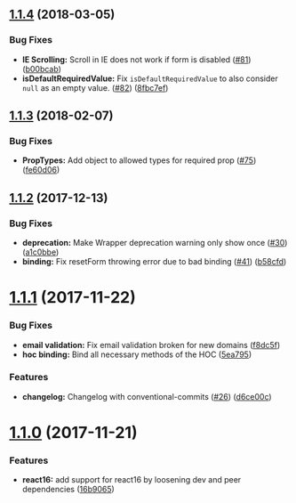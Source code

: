 <a name="1.1.4"></a>
## [1.1.4](https://github.com/formsy/formsy-react/compare/v1.1.3...v1.1.4) (2018-03-05)

### Bug Fixes

* **IE Scrolling:** Scroll in IE does not work if form is disabled ([#81](https://github.com/formsy/formsy-react/pull/81)) ([b00bcab](https://github.com/formsy/formsy-react/commit/b00bcab))
* **isDefaultRequiredValue:** Fix `isDefaultRequiredValue` to also consider `null` as an empty value. ([#82](https://github.com/formsy/formsy-react/pull/82)) ([8fbc7ef](https://github.com/formsy/formsy-react/commit/8fbc7ef))


<a name="1.1.3"></a>
## [1.1.3](https://github.com/formsy/formsy-react/compare/v1.1.2...v1.1.3) (2018-02-07)

### Bug Fixes

* **PropTypes:** Add object to allowed types for required prop ([#75](https://github.com/formsy/formsy-react/pull/75)) ([fe60d06](https://github.com/formsy/formsy-react/commit/fe60d06))


<a name="1.1.2"></a>
## [1.1.2](https://github.com/formsy/formsy-react/compare/v1.1.1...v1.1.2) (2017-12-13)

### Bug Fixes

* **deprecation:** Make Wrapper deprecation warning only show once ([#30](https://github.com/formsy/formsy-react/issues/30)) ([a1c0bbe](https://github.com/formsy/formsy-react/commit/a1c0bbe))
* **binding:** Fix resetForm throwing error due to bad binding ([#41](https://github.com/formsy/formsy-react/issues/41)) ([b58cfd](https://github.com/formsy/formsy-react/commit/b58cfd))

<a name="1.1.1"></a>
# [1.1.1](https://github.com/formsy/formsy-react/compare/v1.1.0...v1.1.1) (2017-11-22)

### Bug Fixes

* **email validation:** Fix email validation broken for new domains ([f8dc5f](https://github.com/formsy/formsy-react/commit/f8dc5f))
* **hoc binding:** Bind all necessary methods of the HOC ([5ea795](https://github.com/formsy/formsy-react/commit/5ea795))

### Features

* **changelog:** Changelog with conventional-commits ([#26](https://github.com/formsy/formsy-react/issues/26)) ([d6ce00c](https://github.com/formsy/formsy-react/commit/d6ce00c))

<a name="1.1.0"></a>
# [1.1.0](https://github.com/formsy/formsy-react/compare/v1.0.2...v1.1.0) (2017-11-21)


### Features

* **react16:** add support for react16 by loosening dev and peer dependencies ([16b9065](https://github.com/formsy/formsy-react/commit/16b9065))




